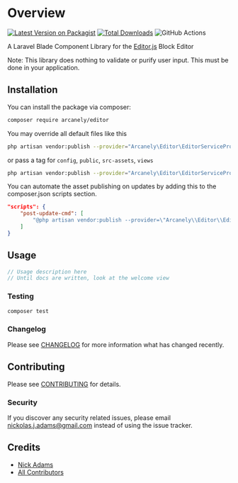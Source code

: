 # Overview

[![Latest Version on Packagist](https://img.shields.io/packagist/v/arcanely/editor.svg?style=flat-square)](https://packagist.org/packages/arcanely/editor)
[![Total Downloads](https://img.shields.io/packagist/dt/arcanely/editor.svg?style=flat-square)](https://packagist.org/packages/arcanely/editor)
![GitHub Actions](https://github.com/arcanely/editor/actions/workflows/main.yml/badge.svg)

A Laravel Blade Component Library for the <a href="https://editorjs.io/" target="_blank">Editor.js</a> Block Editor

Note: This library does nothing to validate or purify user input. This must be done in your application.

## Installation

You can install the package via composer:

```bash
composer require arcanely/editor
```

You may override all default files like this
```bash
php artisan vendor:publish --provider="Arcanely\Editor\EditorServiceProvider"
```

or pass a tag for `config`, `public`, `src-assets`, `views`
```bash
php artisan vendor:publish --provider="Arcanely\Editor\EditorServiceProvider"  --tag=views
```

You can automate the asset publishing on updates by adding this to the composer.json scripts section.
```json
"scripts": {
    "post-update-cmd": [
        "@php artisan vendor:publish --provider=\"Arcanely\\Editor\\EditorServiceProvider\""
    ]
}
```

## Usage

```php
// Usage description here
// Until docs are written, look at the welcome view
```

### Testing

```bash
composer test
```

### Changelog

Please see [CHANGELOG](CHANGELOG.md) for more information what has changed recently.

## Contributing

Please see [CONTRIBUTING](CONTRIBUTING.md) for details.

### Security

If you discover any security related issues, please email nickolas.j.adams@gmail.com instead of using the issue tracker.

## Credits

-   [Nick Adams](https://github.com/arcanely)
-   [All Contributors](../../contributors)